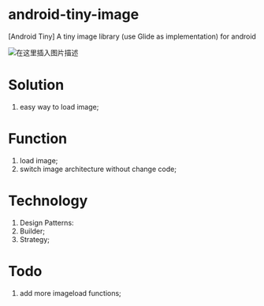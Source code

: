 # android-tiny-image
[Android Tiny] A tiny image library (use Glide as implementation) for android  

![在这里插入图片描述](https://img-blog.csdnimg.cn/20190609211022248.jpg)  

# Solution
1. easy way to load image;

# Function
1. load image;
2. switch image architecture without change code;

# Technology
1. Design Patterns:
  1. Builder;
  2. Strategy;

# Todo
1. add more imageload functions;
